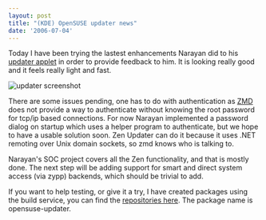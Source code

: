 ```yaml
---
layout: post
title: "(KDE) OpenSUSE updater news"
date: '2006-07-04'
---
```


Today I have been trying the lastest enhancements Narayan did to his [updater applet][1] in order to provide feedback to him. It is looking really good and it feels really light and fast.

![updater screenshot][2]

There are some issues pending, one has to do with authentication as [ZMD][3] does not provide a way to authenticate without knowing the root password for tcp/ip based connections. For now Narayan implemented a password dialog on startup which uses a helper program to authenticate, but we hope to have a usable solution soon. Zen Updater can do it because it uses .NET remoting over Unix domain sockets, so zmd knows who is talking to.

Narayan's SOC project covers all the Zen functionality, and that is mostly done. The next step will be adding support for smart and direct system access (via zypp) backends, which should be trivial to add.

If you want to help testing, or give it a try, I have created packages using the build service, you can find the [repositories here][4]. The package name is opensuse-updater.

[1]: http://en.opensuse.org/KDE_Updater_Applet  
 [2]: http://files.opensuse.org/opensuse/en/2/28/R177-images/posts/1.png  
 [3]: http://en.opensuse.org/Zmd  
 [4]: http://repos.opensuse.org/home:/dmacvicar/

